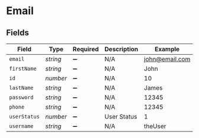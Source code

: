 # Email


## Fields

| Field              | Type               | Required           | Description        | Example            |
| ------------------ | ------------------ | ------------------ | ------------------ | ------------------ |
| `email`            | *string*           | :heavy_minus_sign: | N/A                | john@email.com     |
| `firstName`        | *string*           | :heavy_minus_sign: | N/A                | John               |
| `id`               | *number*           | :heavy_minus_sign: | N/A                | 10                 |
| `lastName`         | *string*           | :heavy_minus_sign: | N/A                | James              |
| `password`         | *string*           | :heavy_minus_sign: | N/A                | 12345              |
| `phone`            | *string*           | :heavy_minus_sign: | N/A                | 12345              |
| `userStatus`       | *number*           | :heavy_minus_sign: | User Status        | 1                  |
| `username`         | *string*           | :heavy_minus_sign: | N/A                | theUser            |
